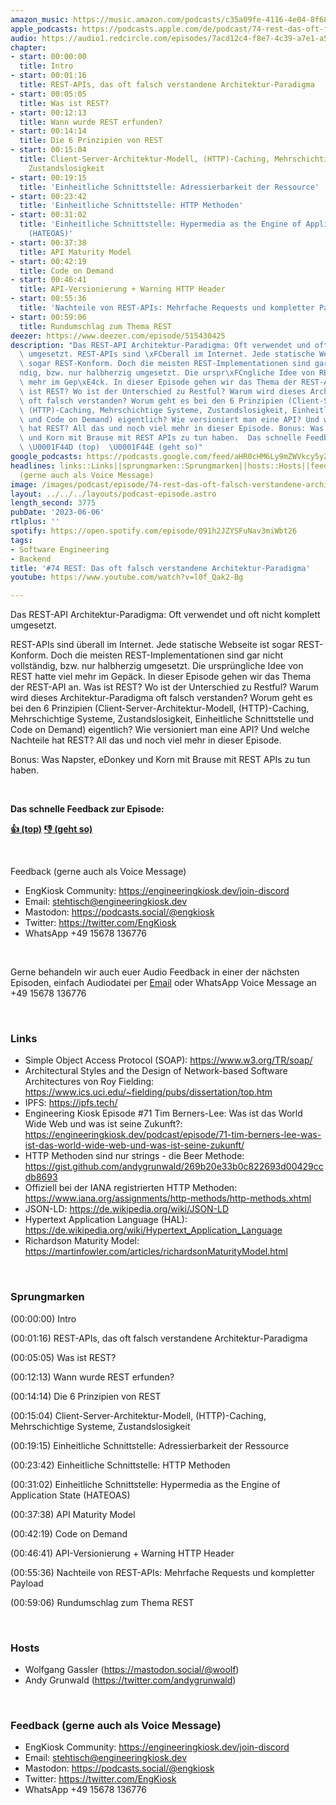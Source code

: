 ```yaml
---
amazon_music: https://music.amazon.com/podcasts/c35a09fe-4116-4e04-8f68-77d61b112e46/episodes/7dfbb2d3-0d64-475d-a328-7c0806529f7e/engineering-kiosk-74-rest-das-oft-falsch-verstandene-architektur-paradigma
apple_podcasts: https://podcasts.apple.com/de/podcast/74-rest-das-oft-falsch-verstandene-architektur-paradigma/id1603082924?i=1000615807463
audio: https://audio1.redcircle.com/episodes/7acd12c4-f8e7-4c39-a7e1-a5b893208c8c/stream.mp3
chapter:
- start: 00:00:00
  title: Intro
- start: 00:01:16
  title: REST-APIs, das oft falsch verstandene Architektur-Paradigma
- start: 00:05:05
  title: Was ist REST?
- start: 00:12:13
  title: Wann wurde REST erfunden?
- start: 00:14:14
  title: Die 6 Prinzipien von REST
- start: 00:15:04
  title: Client-Server-Architektur-Modell, (HTTP)-Caching, Mehrschichtige Systeme,
    Zustandslosigkeit
- start: 00:19:15
  title: 'Einheitliche Schnittstelle: Adressierbarkeit der Ressource'
- start: 00:23:42
  title: 'Einheitliche Schnittstelle: HTTP Methoden'
- start: 00:31:02
  title: 'Einheitliche Schnittstelle: Hypermedia as the Engine of Application State
    (HATEOAS)'
- start: 00:37:38
  title: API Maturity Model
- start: 00:42:19
  title: Code on Demand
- start: 00:46:41
  title: API-Versionierung + Warning HTTP Header
- start: 00:55:36
  title: 'Nachteile von REST-APIs: Mehrfache Requests und kompletter Payload'
- start: 00:59:06
  title: Rundumschlag zum Thema REST
deezer: https://www.deezer.com/episode/515430425
description: "Das REST-API Architektur-Paradigma: Oft verwendet und oft nicht komplett\
  \ umgesetzt. REST-APIs sind \xFCberall im Internet. Jede statische Webseite ist\
  \ sogar REST-Konform. Doch die meisten REST-Implementationen sind gar nicht vollst\xE4\
  ndig, bzw. nur halbherzig umgesetzt. Die urspr\xFCngliche Idee von REST hatte viel\
  \ mehr im Gep\xE4ck. In dieser Episode gehen wir das Thema der REST-API an. Was\
  \ ist REST? Wo ist der Unterschied zu Restful? Warum wird dieses Architektur-Paradigma\
  \ oft falsch verstanden? Worum geht es bei den 6 Prinzipien (Client-Server-Architektur-Modell,\
  \ (HTTP)-Caching, Mehrschichtige Systeme, Zustandslosigkeit, Einheitliche Schnittstelle\
  \ und Code on Demand) eigentlich? Wie versioniert man eine API? Und welche Nachteile\
  \ hat REST? All das und noch viel mehr in dieser Episode. Bonus: Was Napster, eDonkey\
  \ und Korn mit Brause mit REST APIs zu tun haben.  Das schnelle Feedback zur Episode:\
  \ \U0001F44D (top)  \U0001F44E (geht so)"
google_podcasts: https://podcasts.google.com/feed/aHR0cHM6Ly9mZWVkcy5yZWRjaXJjbGUuY29tLzBlY2ZkZmQ3LWZkYTEtNGMzZC05NTE1LTQ3NjcyN2Y5ZGY1ZQ/episode/Mjg5OTU5MzMtODY2Yi00ZjkyLWI4YzktNjNjNTM1Nzk0MWUy?sa=X&ved=2ahUKEwi06-DXh67_AhWtnWoFHcsIAkwQkfYCegQIARAF
headlines: links::Links||sprungmarken::Sprungmarken||hosts::Hosts||feedback-gerne-auch-als-voice-message::Feedback
  (gerne auch als Voice Message)
image: /images/podcast/episode/74-rest-das-oft-falsch-verstandene-architektur-paradigma.jpg
layout: ../../../layouts/podcast-episode.astro
length_second: 3775
pubDate: '2023-06-06'
rtlplus: ''
spotify: https://open.spotify.com/episode/091h2JZYSFuNav3miWbt26
tags:
- Software Engineering
- Backend
title: '#74 REST: Das oft falsch verstandene Architektur-Paradigma'
youtube: https://www.youtube.com/watch?v=l0f_Qak2-Bg

---
```

<p>Das REST-API Architektur-Paradigma: Oft verwendet und oft nicht komplett umgesetzt.</p><p>REST-APIs sind überall im Internet. Jede statische Webseite ist sogar REST-Konform. Doch die meisten REST-Implementationen sind gar nicht vollständig, bzw. nur halbherzig umgesetzt. Die ursprüngliche Idee von REST hatte viel mehr im Gepäck. In dieser Episode gehen wir das Thema der REST-API an. Was ist REST? Wo ist der Unterschied zu Restful? Warum wird dieses Architektur-Paradigma oft falsch verstanden? Worum geht es bei den 6 Prinzipien (Client-Server-Architektur-Modell, (HTTP)-Caching, Mehrschichtige Systeme, Zustandslosigkeit, Einheitliche Schnittstelle und Code on Demand) eigentlich? Wie versioniert man eine API? Und welche Nachteile hat REST? All das und noch viel mehr in dieser Episode.</p><p>Bonus: Was Napster, eDonkey und Korn mit Brause mit REST APIs zu tun haben.</p><p><br></p><p><strong>Das schnelle Feedback zur Episode:</strong></p><p><a href="https://api.openpodcast.dev/feedback/74/upvote" rel="nofollow"><strong>👍 (top)</strong></a><strong>  </strong><a href="https://api.openpodcast.dev/feedback/74/downvote" rel="nofollow"><strong>👎 (geht so)</strong></a></p><p><br></p><p>Feedback (gerne auch als Voice Message)</p><ul><li>EngKiosk Community: <a href="https://engineeringkiosk.dev/join-discord">https://engineeringkiosk.dev/join-discord</a> </li><li>Email: <a href="mailto:stehtisch@engineeringkiosk.dev" rel="nofollow">stehtisch@engineeringkiosk.dev</a></li><li>Mastodon: <a href="https://podcasts.social/@engkiosk" rel="nofollow">https://podcasts.social/@engkiosk</a></li><li>Twitter: <a href="https://twitter.com/EngKiosk" rel="nofollow">https://twitter.com/EngKiosk</a></li><li>WhatsApp +49 15678 136776</li></ul><p><br></p><p>Gerne behandeln wir auch euer Audio Feedback in einer der nächsten Episoden, einfach Audiodatei per <a href="https://engineeringkiosk.dev/kontakt/">Email</a> oder WhatsApp Voice Message an +49 15678 136776</p><p><br></p><h3 id="links">Links</h3><ul><li>Simple Object Access Protocol (SOAP): <a href="https://www.w3.org/TR/soap/" rel="nofollow">https://www.w3.org/TR/soap/</a></li><li>Architectural Styles and the Design of Network-based Software Architectures von Roy Fielding: <a href="https://www.ics.uci.edu/~fielding/pubs/dissertation/top.htm" rel="nofollow">https://www.ics.uci.edu/~fielding/pubs/dissertation/top.htm</a></li><li>IPFS: <a href="https://ipfs.tech/" rel="nofollow">https://ipfs.tech/</a></li><li>Engineering Kiosk Episode #71 Tim Berners-Lee: Was ist das World Wide Web und was ist seine Zukunft?: <a href="https://engineeringkiosk.dev/podcast/episode/71-tim-berners-lee-was-ist-das-world-wide-web-und-was-ist-seine-zukunft/">https://engineeringkiosk.dev/podcast/episode/71-tim-berners-lee-was-ist-das-world-wide-web-und-was-ist-seine-zukunft/</a></li><li>HTTP Methoden sind nur strings - die Beer Methode: <a href="https://gist.github.com/andygrunwald/269b20e33b0c822693d00429ccdb8693" rel="nofollow">https://gist.github.com/andygrunwald/269b20e33b0c822693d00429ccdb8693</a></li><li>Offiziell bei der IANA registrierten HTTP Methoden: <a href="https://www.iana.org/assignments/http-methods/http-methods.xhtml" rel="nofollow">https://www.iana.org/assignments/http-methods/http-methods.xhtml</a> </li><li>JSON-LD: <a href="https://de.wikipedia.org/wiki/JSON-LD" rel="nofollow">https://de.wikipedia.org/wiki/JSON-LD</a></li><li>Hypertext Application Language (HAL): <a href="https://de.wikipedia.org/wiki/Hypertext_Application_Language" rel="nofollow">https://de.wikipedia.org/wiki/Hypertext_Application_Language</a></li><li>Richardson Maturity Model: <a href="https://martinfowler.com/articles/richardsonMaturityModel.html" rel="nofollow">https://martinfowler.com/articles/richardsonMaturityModel.html</a></li></ul><p><br></p><h3 id="sprungmarken">Sprungmarken</h3><p>(00:00:00) Intro</p><p>(00:01:16) REST-APIs, das oft falsch verstandene Architektur-Paradigma</p><p>(00:05:05) Was ist REST?</p><p>(00:12:13) Wann wurde REST erfunden?</p><p>(00:14:14) Die 6 Prinzipien von REST</p><p>(00:15:04) Client-Server-Architektur-Modell, (HTTP)-Caching, Mehrschichtige Systeme, Zustandslosigkeit</p><p>(00:19:15) Einheitliche Schnittstelle: Adressierbarkeit der Ressource</p><p>(00:23:42) Einheitliche Schnittstelle: HTTP Methoden</p><p>(00:31:02) Einheitliche Schnittstelle: Hypermedia as the Engine of Application State (HATEOAS)</p><p>(00:37:38) API Maturity Model</p><p>(00:42:19) Code on Demand</p><p>(00:46:41) API-Versionierung + Warning HTTP Header</p><p>(00:55:36) Nachteile von REST-APIs: Mehrfache Requests und kompletter Payload</p><p>(00:59:06) Rundumschlag zum Thema REST</p><p><br></p><h3 id="hosts">Hosts</h3><ul><li>Wolfgang Gassler (<a href="https://mastodon.social/@woolf" rel="nofollow">https://mastodon.social/@woolf</a>)</li><li>Andy Grunwald (<a href="https://twitter.com/andygrunwald" rel="nofollow">https://twitter.com/andygrunwald</a>)</li></ul><p><br></p><h3 id="feedback-gerne-auch-als-voice-message">Feedback (gerne auch als Voice Message)</h3><ul><li>EngKiosk Community: <a href="https://engineeringkiosk.dev/join-discord">https://engineeringkiosk.dev/join-discord</a> </li><li>Email: <a href="mailto:stehtisch@engineeringkiosk.dev" rel="nofollow">stehtisch@engineeringkiosk.dev</a></li><li>Mastodon: <a href="https://podcasts.social/@engkiosk" rel="nofollow">https://podcasts.social/@engkiosk</a></li><li>Twitter: <a href="https://twitter.com/EngKiosk" rel="nofollow">https://twitter.com/EngKiosk</a></li><li>WhatsApp +49 15678 136776</li></ul>